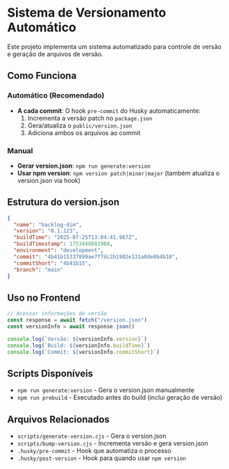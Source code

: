 # Sistema de Versionamento Automático

Este projeto implementa um sistema automatizado para controle de versão e geração de arquivos de versão.

## Como Funciona

### Automático (Recomendado)

- **A cada commit**: O hook `pre-commit` do Husky automaticamente:
  1. Incrementa a versão patch no `package.json`
  2. Gera/atualiza o `public/version.json`
  3. Adiciona ambos os arquivos ao commit

### Manual

- **Gerar version.json**: `npm run generate:version`
- **Usar npm version**: `npm version patch|minor|major` (também atualiza o version.json via hook)

## Estrutura do version.json

```json
{
  "name": "backlog-dim",
  "version": "0.1.123",
  "buildTime": "2025-07-25T13:04:41.967Z",
  "buildTimestamp": 1753448681968,
  "environment": "development",
  "commit": "4b41b15337899ae7f7dc2b1902e131a8de8b4b10",
  "commitShort": "4b41b15",
  "branch": "main"
}
```

## Uso no Frontend

```typescript
// Acessar informações de versão
const response = await fetch("/version.json")
const versionInfo = await response.json()

console.log(`Versão: ${versionInfo.version}`)
console.log(`Build: ${versionInfo.buildTime}`)
console.log(`Commit: ${versionInfo.commitShort}`)
```

## Scripts Disponíveis

- `npm run generate:version` - Gera o version.json manualmente
- `npm run prebuild` - Executado antes do build (inclui geração de versão)

## Arquivos Relacionados

- `scripts/generate-version.cjs` - Gera o version.json
- `scripts/bump-version.cjs` - Incrementa versão e gera version.json
- `.husky/pre-commit` - Hook que automatiza o processo
- `.husky/post-version` - Hook para quando usar `npm version`
